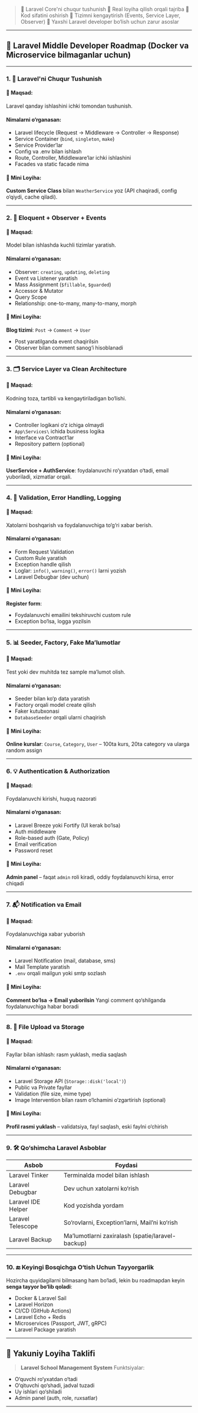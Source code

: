 

> 🔹 Laravel Core'ni chuqur tushunish
> 🔹 Real loyiha qilish orqali tajriba
> 🔹 Kod sifatini oshirish
> 🔹 Tizimni kengaytirish (Events, Service Layer, Observer)
> 🔹 Yaxshi Laravel developer bo‘lish uchun zarur asoslar

---

## 🧱 Laravel Middle Developer Roadmap (Docker va Microservice bilmaganlar uchun)

---

### 1. 📌 Laravel'ni Chuqur Tushunish

#### 🎯 Maqsad:

Laravel qanday ishlashini ichki tomondan tushunish.

#### Nimalarni o‘rganasan:

* Laravel lifecycle (Request → Middleware → Controller → Response)
* Service Container (`bind`, `singleton`, `make`)
* Service Provider’lar
* Config va .env bilan ishlash
* Route, Controller, Middleware’lar ichki ishlashini
* Facades va static facade nima

#### 🎯 Mini Loyiha:

**Custom Service Class** bilan `WeatherService` yoz (API chaqiradi, config o‘qiydi, cache qiladi).

---

### 2. 🔄 Eloquent + Observer + Events

#### 🎯 Maqsad:

Model bilan ishlashda kuchli tizimlar yaratish.

#### Nimalarni o‘rganasan:

* Observer: `creating`, `updating`, `deleting`
* Event va Listener yaratish
* Mass Assignment (`$fillable`, `$guarded`)
* Accessor & Mutator
* Query Scope
* Relationship: one-to-many, many-to-many, morph

#### 🎯 Mini Loyiha:

**Blog tizimi**: `Post` → `Comment` → `User`

* Post yaratilganda event chaqirilsin
* Observer bilan comment sanog‘i hisoblanadi

---

### 3. 🗂 Service Layer va Clean Architecture

#### 🎯 Maqsad:

Kodning toza, tartibli va kengaytiriladigan bo‘lishi.

#### Nimalarni o‘rganasan:

* Controller logikani o‘z ichiga olmaydi
* `App\Services\` ichida business logika
* Interface va Contract’lar
* Repository pattern (optional)

#### 🎯 Mini Loyiha:

**UserService + AuthService**: foydalanuvchi ro‘yxatdan o‘tadi, email yuboriladi, xizmatlar orqali.

---

### 4. 🧪 Validation, Error Handling, Logging

#### 🎯 Maqsad:

Xatolarni boshqarish va foydalanuvchiga to‘g‘ri xabar berish.

#### Nimalarni o‘rganasan:

* Form Request Validation
* Custom Rule yaratish
* Exception handle qilish
* Loglar: `info()`, `warning()`, `error()` larni yozish
* Laravel Debugbar (dev uchun)

#### 🎯 Mini Loyiha:

**Register form**:

* Foydalanuvchi emailini tekshiruvchi custom rule
* Exception bo‘lsa, logga yozilsin

---

### 5. 📊 Seeder, Factory, Fake Ma’lumotlar

#### 🎯 Maqsad:

Test yoki dev muhitda tez sample ma’lumot olish.

#### Nimalarni o‘rganasan:

* Seeder bilan ko‘p data yaratish
* Factory orqali model create qilish
* Faker kutubxonasi
* `DatabaseSeeder` orqali ularni chaqirish

#### 🎯 Mini Loyiha:

**Online kurslar**: `Course`, `Category`, `User` – 100ta kurs, 20ta category va ularga random assign

---

### 6. 💡 Authentication & Authorization

#### 🎯 Maqsad:

Foydalanuvchi kirishi, huquq nazorati

#### Nimalarni o‘rganasan:

* Laravel Breeze yoki Fortify (UI kerak bo‘lsa)
* Auth middleware
* Role-based auth (Gate, Policy)
* Email verification
* Password reset

#### 🎯 Mini Loyiha:

**Admin panel** – faqat `admin` roli kiradi, oddiy foydalanuvchi kirsa, error chiqadi

---

### 7. 📬 Notification va Email

#### 🎯 Maqsad:

Foydalanuvchiga xabar yuborish

#### Nimalarni o‘rganasan:

* Laravel Notification (mail, database, sms)
* Mail Template yaratish
* `.env` orqali mailgun yoki smtp sozlash

#### 🎯 Mini Loyiha:

**Comment bo‘lsa → Email yuborilsin**
Yangi comment qo‘shilganda foydalanuvchiga habar boradi

---

### 8. 📁 File Upload va Storage

#### 🎯 Maqsad:

Fayllar bilan ishlash: rasm yuklash, media saqlash

#### Nimalarni o‘rganasan:

* Laravel Storage API (`Storage::disk('local')`)
* Public va Private fayllar
* Validation (file size, mime type)
* Image Intervention bilan rasm o‘lchamini o‘zgartirish (optional)

#### 🎯 Mini Loyiha:

**Profil rasmi yuklash** – validatsiya, fayl saqlash, eski faylni o‘chirish

---

### 9. 🛠 Qo‘shimcha Laravel Asboblar

| Asbob              | Foydasi                                          |
| ------------------ | ------------------------------------------------ |
| Laravel Tinker     | Terminalda model bilan ishlash                   |
| Laravel Debugbar   | Dev uchun xatolarni ko‘rish                      |
| Laravel IDE Helper | Kod yozishda yordam                              |
| Laravel Telescope  | So‘rovlarni, Exception’larni, Mail’ni ko‘rish    |
| Laravel Backup     | Ma’lumotlarni zaxiralash (spatie/laravel-backup) |

---

### 10. 🔚 Keyingi Bosqichga O‘tish Uchun Tayyorgarlik

Hozircha quyidagilarni bilmasang ham bo‘ladi, lekin bu roadmapdan keyin **senga tayyor bo‘lib qoladi**:

* Docker & Laravel Sail
* Laravel Horizon
* CI/CD (GitHub Actions)
* Laravel Echo + Redis
* Microservices (Passport, JWT, gRPC)
* Laravel Package yaratish

---

## 💼 Yakuniy Loyiha Taklifi

> **Laravel School Management System**
> Funktsiyalar:

* O‘quvchi ro‘yxatdan o‘tadi
* O‘qituvchi qo‘shadi, jadval tuzadi
* Uy ishlari qo‘shiladi
* Admin panel (auth, role, ruxsatlar)

---

